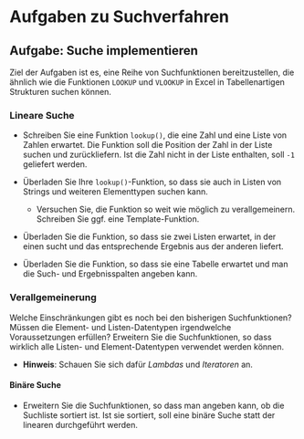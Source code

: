 # Aufgaben zu Suchverfahren

## Aufgabe: Suche implementieren
Ziel der Aufgaben ist es, eine Reihe von Suchfunktionen bereitzustellen, die ähnlich wie die Funktionen `LOOKUP` und `VLOOKUP` in Excel in Tabellenartigen Strukturen suchen können.

### Lineare Suche

- Schreiben Sie eine Funktion `lookup()`, die eine Zahl und eine Liste von Zahlen erwartet. Die Funktion soll die Position der Zahl in der Liste suchen und zurückliefern. Ist die Zahl nicht in der Liste enthalten, soll `-1` geliefert werden.

- Überladen Sie Ihre `lookup()`-Funktion, so dass sie auch in Listen von Strings und weiteren Elementtypen suchen kann.
  - Versuchen Sie, die Funktion so weit wie möglich zu verallgemeinern.
  Schreiben Sie ggf. eine Template-Funktion.

- Überladen Sie die Funktion, so dass sie zwei Listen erwartet, in der einen sucht und das entsprechende Ergebnis aus der anderen liefert.

- Überladen Sie die Funktion, so dass sie eine Tabelle erwartet und man die Such- und Ergebnisspalten angeben kann.


### Verallgemeinerung

Welche Einschränkungen gibt es noch bei den bisherigen Suchfunktionen? Müssen die Element- und Listen-Datentypen irgendwelche Voraussetzungen erfüllen?
Erweitern Sie die Suchfunktionen, so dass wirklich 
alle Listen- und Element-Datentypen verwendet werden können.
- **Hinweis**: Schauen Sie sich dafür *Lambdas* und *Iteratoren* an. 


#### Binäre Suche
- Erweitern Sie die Suchfunktionen, so dass man angeben kann, ob die Suchliste sortiert ist. Ist sie sortiert, soll eine binäre Suche statt der linearen durchgeführt werden.

